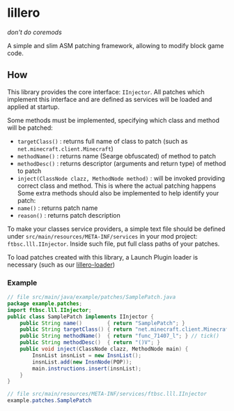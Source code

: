 # lillero
*don't do coremods*

A simple and slim ASM patching framework, allowing to modify block game code.

## How
This library provides the core interface: `IInjector`. All patches which implement this interface and are defined as services will be loaded and applied at startup.

Some methods must be implemented, specifying which class and method will be patched:
 * `targetClass()` : returns full name of class to patch (such as `net.minecraft.client.Minecraft`)
 * `methodName()`  : returns name (Searge obfuscated) of method to patch
 * `methodDesc()`  : returns descriptor (arguments and return type) of method to patch
 * `inject(ClassNode clazz, MethodNode method)` : will be invoked providing correct class and method. This is where the actual patching happens
Some extra methods should also be implemented to help identify your patch:
 * `name()`   : returns patch name
 * `reason()` :  returns patch description

To make your classes service providers, a simple text file should be defined under `src/main/resources/META-INF/services` in your mod project: `ftbsc.lll.IInjector`. Inside such file, put full class paths of your patches.

To load patches created with this library, a Launch Plugin loader is necessary (such as our [lillero-loader](https://git.fantabos.co/lillero-loader/))

### Example
```java
// file src/main/java/example/patches/SamplePatch.java
package example.patches;
import ftbsc.lll.IInjector;
public class SamplePatch implements IInjector {
	public String name()        { return "SamplePatch"; }
	public String targetClass() { return "net.minecraft.client.Minecraft"; }
	public String methodName()  { return "func_71407_l"; } // tick()
	public String methodDesc()  { return "()V"; }
	public void inject(ClassNode clazz, MethodNode main) {
		InsnList insnList = new InsnList();
		insnList.add(new InsnNode(POP));
		main.instructions.insert(insnList);
	}
}

// file src/main/resources/META-INF/services/ftbsc.lll.IInjector
example.patches.SamplePatch
```
